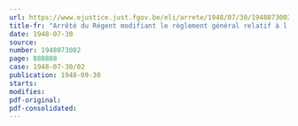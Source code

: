 ```yaml
---
url: https://www.ejustice.just.fgov.be/eli/arrete/1948/07/30/1948073002/justel
title-fr: "Arrêté du Régent modifiant le règlement général relatif à l'amélioration de l'espèce chevaline"
date: 1948-07-30
source:
number: 1948073002
page: 888888
case: 1948-07-30/02
publication: 1948-09-30
starts:
modifies:
pdf-original:
pdf-consolidated:
---
```


